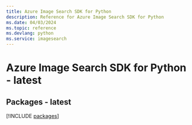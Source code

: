 ```yaml
---
title: Azure Image Search SDK for Python
description: Reference for Azure Image Search SDK for Python
ms.date: 04/03/2024
ms.topic: reference
ms.devlang: python
ms.service: imagesearch
---
```

# Azure Image Search SDK for Python - latest
## Packages - latest
[!INCLUDE [packages](image-search-index.md)]